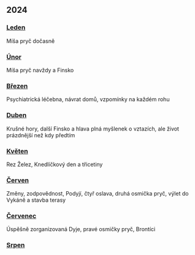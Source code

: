 ## 2024

### [Leden](2024_january.md)

Míša pryč dočasně

### [Únor](2024_february.md)

Míša pryč navždy a Finsko

### [Březen](2024_march.md)

Psychiatrická léčebna, návrat domů, vzpomínky na každém rohu

### [Duben](2024_april.md)

Krušné hory, další Finsko a hlava plná myšlenek o vztazích, ale život prázdnější než kdy předtím

### [Květen](2024_may.md)

Rez Želez, Knedlíčkový den a třicetiny

### [Červen](2024_june.md)

Změny, zodpovědnost, Podyjí, čtyř oslava, druhá osmička pryč, výlet do Vykáně a stavba terasy

### [Červenec](2024_july.md)

Úspěšně zorganizovaná Dyje, pravé osmičky pryč, Brontíci

### [Srpen](2024_august.md)

<!--

### [Září](2024_september.md)


### [Říjen](2024_october.md)


### [Listopad](2024_november.md)


### [Prosinec](2024_december.md)

-->
